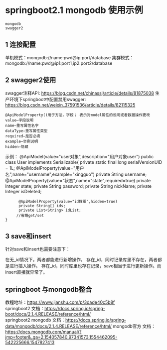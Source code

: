 
# springboot2.1 mongodb 使用示例
    mongodb
    swagger2

## 1 连接配置
单机模式：mongodb://name:pwd@ip:port/database
集群模式：mongodb://name:pwd@ip1:port1,ip2:port2/database

## 2  swagger2使用
   
swagger注释API: https://blog.csdn.net/chinassj/article/details/81875038
生产环境下springboot中配置禁用swagger: https://blog.csdn.net/weixin_37591536/article/details/82115325

    @ApiModelProperty()用于方法，字段； 表示对model属性的说明或者数据操作更改 
    value–字段说明 
    name–重写属性名字 
    dataType–重写属性类型 
    required–是否必填 
    example–举例说明 
    hidden–隐藏
    
示例：
    @ApiModel(value="user对象",description="用户对象user")
    public class User implements Serializable{
        private static final long serialVersionUID = 1L;
         @ApiModelProperty(value="用户名",name="username",example="xingguo")
         private String username;
         @ApiModelProperty(value="状态",name="state",required=true)
          private Integer state;
          private String password;
          private String nickName;
          private Integer isDeleted;
    
          @ApiModelProperty(value="id数组",hidden=true)
          private String[] ids;
          private List<String> idList;
         //省略get/set
    }  
    
## 3 save和insert

针对save和insert也需要注意下：

在无_id情况下，两者都能进行新增操作。
存在_id，同时记录库里不存在，两者都是进行插入操作。
存在_id，同时库里也存在记录，save相当于进行更新操作。而insert直接就异常了。    
  
## springboot 与mongodb整合
    
教程地址：https://www.jianshu.com/p/3dade40c5b8f   
springboot2 文档：https://docs.spring.io/spring-boot/docs/2.1.4.RELEASE/reference/html/  
springboot2 mongodb 文档：https://docs.spring.io/spring-data/mongodb/docs/2.1.4.RELEASE/reference/html/
mongodb官方 文档：https://docs.mongodb.com/manual/?jmp=footer&_ga=2.154057840.97341573.1554462095-542225666.1547827413   